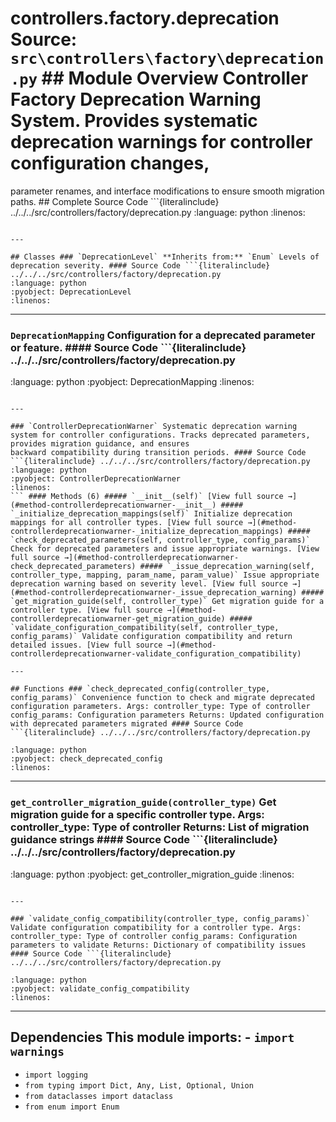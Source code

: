 # controllers.factory.deprecation **Source:** `src\controllers\factory\deprecation.py` ## Module Overview Controller Factory Deprecation Warning System. Provides systematic deprecation warnings for controller configuration changes,

parameter renames, and interface modifications to ensure smooth migration paths. ## Complete Source Code ```{literalinclude} ../../../src/controllers/factory/deprecation.py
:language: python
:linenos:
```

---

## Classes ### `DeprecationLevel` **Inherits from:** `Enum` Levels of deprecation severity. #### Source Code ```{literalinclude} ../../../src/controllers/factory/deprecation.py
:language: python
:pyobject: DeprecationLevel
:linenos:
```

---

### `DeprecationMapping` Configuration for a deprecated parameter or feature. #### Source Code ```{literalinclude} ../../../src/controllers/factory/deprecation.py

:language: python
:pyobject: DeprecationMapping
:linenos:
```

---

### `ControllerDeprecationWarner` Systematic deprecation warning system for controller configurations. Tracks deprecated parameters, provides migration guidance, and ensures
backward compatibility during transition periods. #### Source Code ```{literalinclude} ../../../src/controllers/factory/deprecation.py
:language: python
:pyobject: ControllerDeprecationWarner
:linenos:
``` #### Methods (6) ##### `__init__(self)` [View full source →](#method-controllerdeprecationwarner-__init__) ##### `_initialize_deprecation_mappings(self)` Initialize deprecation mappings for all controller types. [View full source →](#method-controllerdeprecationwarner-_initialize_deprecation_mappings) ##### `check_deprecated_parameters(self, controller_type, config_params)` Check for deprecated parameters and issue appropriate warnings. [View full source →](#method-controllerdeprecationwarner-check_deprecated_parameters) ##### `_issue_deprecation_warning(self, controller_type, mapping, param_name, param_value)` Issue appropriate deprecation warning based on severity level. [View full source →](#method-controllerdeprecationwarner-_issue_deprecation_warning) ##### `get_migration_guide(self, controller_type)` Get migration guide for a controller type. [View full source →](#method-controllerdeprecationwarner-get_migration_guide) ##### `validate_configuration_compatibility(self, controller_type, config_params)` Validate configuration compatibility and return detailed issues. [View full source →](#method-controllerdeprecationwarner-validate_configuration_compatibility)

---

## Functions ### `check_deprecated_config(controller_type, config_params)` Convenience function to check and migrate deprecated configuration parameters. Args: controller_type: Type of controller config_params: Configuration parameters Returns: Updated configuration with deprecated parameters migrated #### Source Code ```{literalinclude} ../../../src/controllers/factory/deprecation.py

:language: python
:pyobject: check_deprecated_config
:linenos:
```

---

### `get_controller_migration_guide(controller_type)` Get migration guide for a specific controller type. Args: controller_type: Type of controller Returns: List of migration guidance strings #### Source Code ```{literalinclude} ../../../src/controllers/factory/deprecation.py
:language: python
:pyobject: get_controller_migration_guide
:linenos:
```

---

### `validate_config_compatibility(controller_type, config_params)` Validate configuration compatibility for a controller type. Args: controller_type: Type of controller config_params: Configuration parameters to validate Returns: Dictionary of compatibility issues #### Source Code ```{literalinclude} ../../../src/controllers/factory/deprecation.py

:language: python
:pyobject: validate_config_compatibility
:linenos:
```

---

## Dependencies This module imports: - `import warnings`
- `import logging`
- `from typing import Dict, Any, List, Optional, Union`
- `from dataclasses import dataclass`
- `from enum import Enum`
